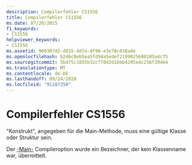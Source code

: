 ```yaml
---
description: Compilerfehler CS1556
title: Compilerfehler CS1556
ms.date: 07/20/2015
f1_keywords:
- CS1556
helpviewer_keywords:
- CS1556
ms.assetid: 960307d2-d815-4d7a-8f96-e3e78c038ade
ms.openlocfilehash: b2d6c8eb5ea5fd94a5edef2199025680105a4c75
ms.sourcegitcommit: 5b475c1855b32cf78d2d1bbb4295e4c236f39464
ms.translationtype: MT
ms.contentlocale: de-DE
ms.lasthandoff: 09/24/2020
ms.locfileid: "91187250"
---
```

# <a name="compiler-error-cs1556"></a>Compilerfehler CS1556

"Konstrukt", angegeben für die Main-Methode, muss eine gültige Klasse oder Struktur sein.  
  
 Der [-Main-](../language-reference/compiler-options/main-compiler-option.md) Compileroption wurde ein Bezeichner, der kein Klassenname war, übermittelt.
